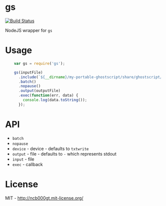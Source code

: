 gs
==

[![Build Status](https://travis-ci.org/spreecode/node-gs.svg?branch=master)](https://travis-ci.org/spreecode/node-gs)

NodeJS wrapper for `gs`


Usage
=====

```javascript
    var gs = require('gs');

    gs(inputFile)
      .include(`${__dirname}/my-portable-ghostscript/share/ghostscript/9.19/Resource/Init/`)
      .batch()
      .nopause()
      .output(outputFile)
      .exec(function(err, data) {
        console.log(data.toString());
      });
```

API
===

* `batch`
* `nopause`
* `device` - device - defaults to `txtwrite`
* `output` - file - defaults to `-` which represents stdout
* `input` - file
* `exec` - callback


License
=======

MIT - http://ncb000gt.mit-license.org/
